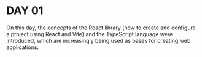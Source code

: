 # DAY 01

On this day, the concepts of the React library (how to create and configure a project using React and Vite) and the TypeScript language were introduced, which are increasingly being used as bases for creating web applications.
